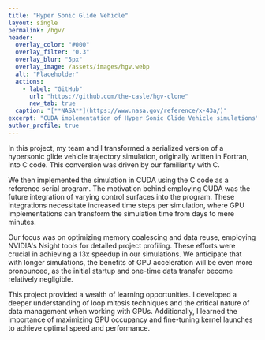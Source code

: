 ```yaml
---
title: "Hyper Sonic Glide Vehicle"
layout: single
permalink: /hgv/
header:
  overlay_color: "#000"
  overlay_filter: "0.3"
  overlay_blur: "5px"
  overlay_image: /assets/images/hgv.webp
  alt: "Placeholder"
  actions:
    - label: "GitHub"
      url: "https://github.com/the-casle/hgv-clone"
      new_tab: true
  caption: "[**NASA**](https://www.nasa.gov/reference/x-43a/)"
excerpt: "CUDA implementation of Hyper Sonic Glide Vehicle simulations"
author_profile: true
---
```


In this project, my team and I transformed a serialized version of a hypersonic glide vehicle trajectory simulation, originally written in Fortran, into C code. This conversion was driven by our familiarity with C.

We then implemented the simulation in CUDA using the C code as a reference serial program. The motivation behind employing CUDA was the future integration of varying control surfaces into the program. These integrations necessitate increased time steps per simulation, where GPU implementations can transform the simulation time from days to mere minutes.

Our focus was on optimizing memory coalescing and data reuse, employing NVIDIA's Nsight tools for detailed project profiling. These efforts were crucial in achieving a 13x speedup in our simulations. We anticipate that with longer simulations, the benefits of GPU acceleration will be even more pronounced, as the initial startup and one-time data transfer become relatively negligible.

This project provided a wealth of learning opportunities. I developed a deeper understanding of loop mitosis techniques and the critical nature of data management when working with GPUs. Additionally, I learned the importance of maximizing GPU occupancy and fine-tuning kernel launches to achieve optimal speed and performance.